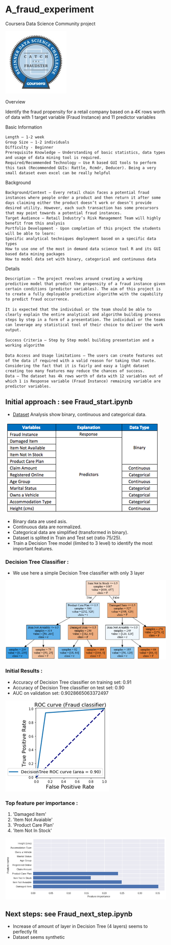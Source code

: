 # A_fraud_experiment
Coursera Data Science Community project

![](https://github.com/experimentboy/A_fraud_experiment/blob/master/fraud.jpg)

Overview

Identify the fraud propensity for a retail company based on a 4K rows worth of data with 1 target variable (Fraud Instance) and 11 predictor variables

Basic Information

    Length – 1-2 week
    Group Size – 1-2 individuals
    Difficulty - Beginner
    Prerequisite Knowledge – Understanding of basic statistics, data types and usage of data mining tool is required.
    Required/Recommended Technology – Use R based GUI tools to perform this task (Recommended GUIs: Rattle, Rcmdr, Deducer). Being a very small dataset even excel can be really helpful

Background

    Background/Context – Every retail chain faces a potential fraud instances where people order a product and then return it after some days claiming either the product doesn’t work or doesn’t provide desired utility. However, each such transaction has some precursors that may point towards a potential fraud instances.
    Target Audience – Retail Industry’s Risk Management Team will highly benefit from this analysis
    Portfolio Development - Upon completion of this project the students will be able to learn:
    Specific analytical techniques deployment based on a specific data types
    How to use one of the most in demand data science tool R and its GUI based data mining packages
    How to model data set with binary, categorical and continuous data

Details

    Description – The project revolves around creating a working predictive model that predict the propensity of a fraud instance given certain conditions (predictor variables). The aim of this project is to create a fully deployable predictive algorithm with the capability to predict fraud occurrence.

    It is expected that the individual or the team should be able to clearly explain the entire analytical and algorithm building process steps by step in a form of a presentation. The individual or the teams can leverage any statistical tool of their choice to deliver the work output.

    Success Criteria – Step by Step model building presentation and a working algorithm
    
    Data Access and Usage limitations – The users can create features out of the data if required with a valid reason for taking that route. Considering the fact that it is fairly and easy a light dataset creating too many features may reduce the chances of success.
    Data – The dataset has 4k rows worth of data with 12 variables out of which 1 is Response variable (Fraud Instance) remaining variable are predictor variables.

## Initial approach : see Fraud_start.ipynb

* [Dataset](https://docs.google.com/spreadsheets/d/1TufF3QBHK8RsC06V0arvF3PwN3gfz5kg5eV6BjRxEjc/edit#gid=581816440) Analysis show binary, continuous and categorical data.

![](https://github.com/experimentboy/A_fraud_experiment/blob/master/dataset.png)

* Binary data are used asis.
* Continuous data are normalized.
* Categorical data are simplified (transformed in binary).
* Dataset is splited in Train and Test set (ratio 75/25).
* Train a Decision Tree model (limited to 3 level) to identify the most important features.

### Decision Tree Classifier : 

* We use here a simple Decision Tree classifier with only 3 layer

![](https://github.com/experimentboy/A_fraud_experiment/blob/master/Fraud_start_dtplot.png)

### Initial Results : 

* Accuracy of Decision Tree classifier on training set: 0.91
* Accuracy of Decision Tree classifier on test set: 0.90
* AUC on validation set: 0.9028665063372497

![](https://github.com/experimentboy/A_fraud_experiment/blob/master/Fraud_dt_ROC.png)

### Top feature per importance : 
1. 'Damaged Item'
1. 'Item Not Avaiable' 
1. 'Product Care Plan'
1. 'Item Not In Stock'

![](https://github.com/experimentboy/A_fraud_experiment/blob/master/Fraud_start_FIplot.png)

## Next steps: see Fraud_next_step.ipynb
* Increase of amount of layer in Decision Tree (4 layers) seems to perfectly fit
* Dataset seems synthetic
